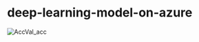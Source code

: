 # deep-learning-model-on-azure

![AccVal_acc](https://user-images.githubusercontent.com/17081707/194712359-e39b58bc-baa4-495e-8555-77997222009f.png)
